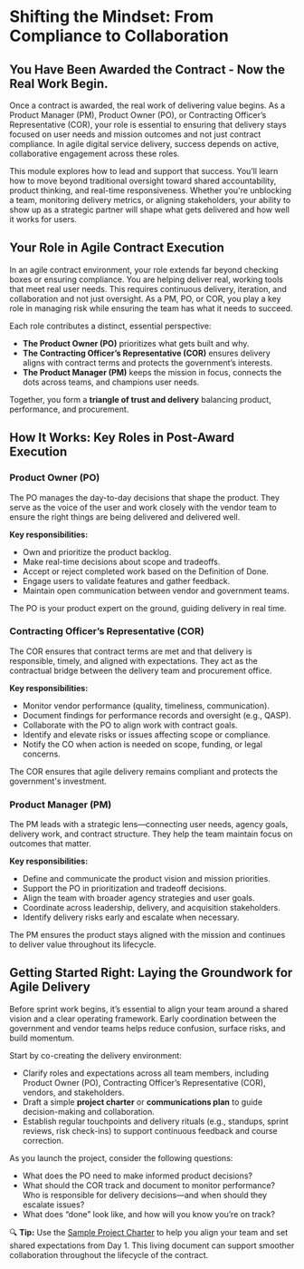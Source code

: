 # Shifting the Mindset: From Compliance to Collaboration 

## You Have Been Awarded the Contract - Now the Real Work Begin. 

Once a contract is awarded, the real work of delivering value begins. As a Product Manager (PM), Product Owner (PO), or Contracting Officer’s Representative (COR), your role is essential to ensuring that delivery stays focused on user needs and mission outcomes and not just contract compliance. In agile digital service delivery, success depends on active, collaborative engagement across these roles.

This module explores how to lead and support that success. You’ll learn how to move beyond traditional oversight toward shared accountability, product thinking, and real-time responsiveness. Whether you're unblocking a team, monitoring delivery metrics, or aligning stakeholders, your ability to show up as a strategic partner will shape what gets delivered and how well it works for users.

## Your Role in Agile Contract Execution

In an agile contract environment, your role extends far beyond checking boxes or ensuring compliance. You are helping deliver real, working tools that meet real user needs. This requires continuous delivery, iteration, and collaboration and not just oversight. As a PM, PO, or COR, you play a key role in managing risk while ensuring the team has what it needs to succeed.

Each role contributes a distinct, essential perspective:

* **The Product Owner (PO)** prioritizes what gets built and why.  
* **The Contracting Officer’s Representative (COR)** ensures delivery aligns with contract terms and protects the government’s interests.  
* **The Product Manager (PM)** keeps the mission in focus, connects the dots across teams, and champions user needs.

Together, you form a **triangle of trust and delivery** balancing product, performance, and procurement.

## How It Works: Key Roles in Post-Award Execution

### Product Owner (PO)

The PO manages the day-to-day decisions that shape the product. They serve as the voice of the user and work closely with the vendor team to ensure the right things are being delivered and delivered well.

**Key responsibilities:**

* Own and prioritize the product backlog.  
* Make real-time decisions about scope and tradeoffs.  
* Accept or reject completed work based on the Definition of Done.  
* Engage users to validate features and gather feedback.  
* Maintain open communication between vendor and government teams.

The PO is your product expert on the ground, guiding delivery in real time.

### Contracting Officer’s Representative (COR)

The COR ensures that contract terms are met and that delivery is responsible, timely, and aligned with expectations. They act as the contractual bridge between the delivery team and procurement office.

**Key responsibilities:**

* Monitor vendor performance (quality, timeliness, communication).  
* Document findings for performance records and oversight (e.g., QASP).  
* Collaborate with the PO to align work with contract goals.  
* Identify and elevate risks or issues affecting scope or compliance.  
* Notify the CO when action is needed on scope, funding, or legal concerns.

The COR ensures that agile delivery remains compliant and protects the government's investment.

### Product Manager (PM)

The PM leads with a strategic lens—connecting user needs, agency goals, delivery work, and contract structure. They help the team maintain focus on outcomes that matter.

**Key responsibilities:**

* Define and communicate the product vision and mission priorities.  
* Support the PO in prioritization and tradeoff decisions.  
* Align the team with broader agency strategies and user goals.  
* Coordinate across leadership, delivery, and acquisition stakeholders.  
* Identify delivery risks early and escalate when necessary.

The PM ensures the product stays aligned with the mission and continues to deliver value throughout its lifecycle.

## Getting Started Right: Laying the Groundwork for Agile Delivery 

Before sprint work begins, it’s essential to align your team around a shared vision and a clear operating framework. Early coordination between the government and vendor teams helps reduce confusion, surface risks, and build momentum.

Start by co-creating the delivery environment:

* Clarify roles and expectations across all team members, including Product Owner (PO), Contracting Officer’s Representative (COR), vendors, and stakeholders.  
* Draft a simple **project charter** or **communications plan** to guide decision-making and collaboration.  
* Establish regular touchpoints and delivery rituals (e.g., standups, sprint reviews, risk check-ins) to support continuous feedback and course correction.

As you launch the project, consider the following questions:

* What does the PO need to make informed product decisions?  
* What should the COR track and document to monitor performance?  
  Who is responsible for delivery decisions—and when should they escalate issues?  
* What does “done” look like, and how will you know you’re on track?

🔍 **Tip:** Use the [Sample Project Charter](https://github.com/usds/ditap-curriculum-update/blob/main/3_Curriculum/3C_DITAP-Adaptation-Curriculum/3C.1_DITAP-Product-Thinking-And-Acquistions-Curriculum/Module%204/Artifact%3A%20Digital%20Service%20Project%20Charter.md) to help you align your team and set shared expectations from Day 1\. This living document can support smoother collaboration throughout the lifecycle of the contract.
